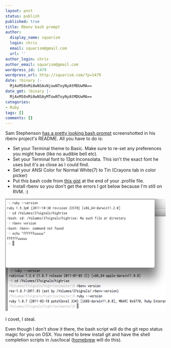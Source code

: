 ```yaml
---
layout: post
status: publish
published: true
title: Rbenv bash prompt
author:
  display_name: squarism
  login: chris
  email: squarism@gmail.com
  url: ''
author_login: chris
author_email: squarism@gmail.com
wordpress_id: 1479
wordpress_url: http://squarism.com/?p=1479
date: !binary |-
  MjAxMS0xMi0wNSAxNjowNToyNyAtMDUwMA==
date_gmt: !binary |-
  MjAxMS0xMi0wNSAyMTowNToyNyAtMDUwMA==
categories:
- Ruby
tags: []
comments: []
---
```

<p>Sam Stephenson <a href="https://github.com/sstephenson/rbenv">has a pretty looking bash prompt</a> screenshotted in his rbenv project's README.  All you have to do is:</p>
<ul>
<li>Set your Terminal theme to Basic.  Make sure to re-set any preferences you might have (like no audible bell etc).</li>
<li>Set your Terminal font to 13pt Inconsolata.  This isn't the exact font he uses but it's as close as I could find.</li>
<li>Set your ANSI Color for Normal White(7) to Tin (Crayons tab in color picker)</li>
<li>Put this bash code from <a href="https://gist.github.com/1423532">this gist</a> at the end of your .profile file.</li>
<li>Install rbenv so you don't get the errors I got below because I'm still on RVM.  :)</li>
</ul></p>
<p><img src="/uploads/2011/12/rbenv_wannabe.png" alt="" title="rbenv_wannabe" width="613" height="353" class="aligncenter size-full wp-image-1480" /></p>
<p>I covet, I steal.</p>
<p>Even though I don't show it there, the bash script will do the git repo status magic for you on OSX.  You need to brew install git and have the shell completion scripts in /usr/local (<a href="http://mxcl.github.com/homebrew/">homebrew</a> will do this).</p>
